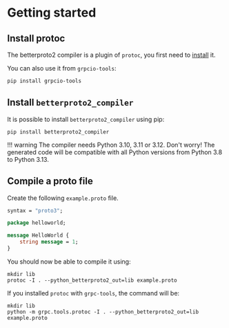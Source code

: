 # Getting started

## Install protoc

The betterproto2 compiler is a plugin of `protoc`, you first need to [install](https://grpc.io/docs/protoc-installation/) it.

You can also use it from `grpcio-tools`:

```sh
pip install grpcio-tools
```


## Install `betterproto2_compiler`

It is possible to install `betterproto2_compiler` using pip:

```
pip install betterproto2_compiler
```

!!! warning
    The compiler needs Python 3.10, 3.11 or 3.12. Don't worry! The generated code will be compatible with all Python versions from Python 3.8 to Python 3.13.


## Compile a proto file

Create the following `example.proto` file.

```proto
syntax = "proto3";

package helloworld;

message HelloWorld {
    string message = 1;
}
```

You should now be able to compile it using:

```
mkdir lib
protoc -I . --python_betterproto2_out=lib example.proto
```

If you installed `protoc` with `grpc-tools`, the command will be:

```
mkdir lib
python -m grpc.tools.protoc -I . --python_betterproto2_out=lib example.proto
```
